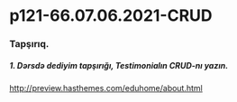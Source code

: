 # p121-66.07.06.2021-CRUD


### Tapşırıq.


##### 1. Dərsdə dediyim tapşırığı, Testimonialın CRUD-nı yazın.
http://preview.hasthemes.com/eduhome/about.html
